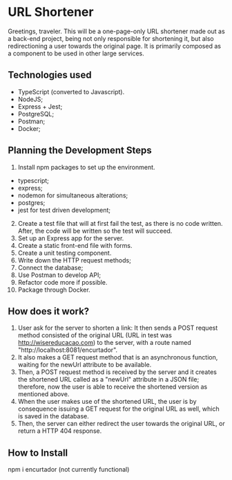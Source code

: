 # URL Shortener

Greetings, traveler. This will be a one-page-only URL shortener made out
as a back-end project, being not only responsible for shortening it, but also redirectioning a user towards the original page. It is primarily composed as a component to be used in other large services.

## Technologies used

- TypeScript (converted to Javascript).
- NodeJS;
- Express + Jest;
- PostgreSQL;
- Postman;
- Docker;

## Planning the Development Steps

1. Install npm packages to set up the environment.
  - typescript;
  - express;
  - nodemon for simultaneous alterations;
  - postgres;
  - jest for test driven development;
2. Create a test file that will at first fail the test, as there is
no code written. After, the code will be written so the test
will succeed.
3. Set up an Express app for the server.
4. Create a static front-end file with forms.
5. Create a unit testing component.
6. Write down the HTTP request methods;
7. Connect the database;
8. Use Postman to develop API;
9. Refactor code more if possible.
10. Package through Docker.

## How does it work?

1. User ask for the server to shorten a link:
It then sends a POST request method consisted of the original URL (URL in test was http://wisereducacao.com) to the server, with a route named "http://localhost:8081/encurtador".
2. It also makes a GET request method that is an asynchronous function, waiting for the newUrl attribute to be available.
3. Then, a POST request method is received by the server and it creates the shortened URL called as a "newUrl" attribute in a JSON file; therefore, now the user is able to receive the shortened version as mentioned above.
4. When the user makes use of the shortened URL, the user is by consequence issuing a GET request for the original URL as well, which is saved in the database.
5. Then, the server can either redirect the user towards the original URL, or return a HTTP 404 response.

## How to Install

npm i encurtador (not currently functional)
